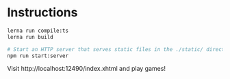 # Instructions

```sh
lerna run compile:ts
lerna run build

# Start an HTTP server that serves static files in the ./static/ directory
npm run start:server
```

Visit http://localhost:12490/index.xhtml and play games!